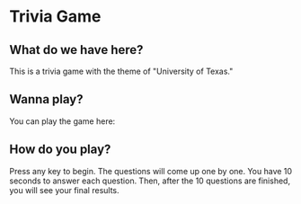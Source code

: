 # Trivia Game
## What do we have here?
This is a trivia game with the theme of "University of Texas."
## Wanna play? 
You can play the game here: 
## How do you play?
Press any key to begin. The questions will come up one by one. You have 10 seconds to answer each question. Then, after the 10 questions are finished, you will see your final results.

